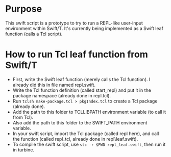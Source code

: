 # Purpose
This swift script is a prototype to try to run a REPL-like user-input environment within Swift/T. It's currently being implemented as a Swift leaf function (calls a Tcl script).

# How to run Tcl leaf function from Swift/T
- First, write the Swift leaf function (merely calls the Tcl function). I already did this in file named repl.swift.
- Write the Tcl function definition (called start\_repl) and put it in the package namespace (already done in repl.tcl).
- Run `tclsh make-package.tcl > pkgIndex.tcl` to create a Tcl package (already done).
- Add the path to this folder to TCLLIBPATH environment variable (to call it from Tcl).
- Also add the path to this folder to the SWIFT\_PATH environment variable.
- In your swift script, import the Tcl package (called repl here), and call the function (called repl\_tcl, already done in repl\leaf.swift).
- To compile the swift script, use `stc -r $PWD repl_leaf.swift`, then run it in turbine.
